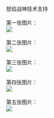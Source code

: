 
怒焰战神技术支持</br></br>
第一张图片：</br>
![](https://github.com/jearbe/jearbe/blob/nyzs/1.jpg?raw=true)</br></br>
第二张图片：</br>
![](https://github.com/jearbe/jearbe/blob/nyzs/2.jpg?raw=true)</br></br>
第三张图片：</br>
![](https://github.com/jearbe/jearbe/blob/nyzs/3.jpg?raw=true)</br></br>
第四张图片：</br>
![](https://github.com/jearbe/jearbe/blob/nyzs/4.jpg?raw=true)</br></br>
第五张图片：</br>
![](https://github.com/jearbe/jearbe/blob/nyzs/5.jpg?raw=true)</br></br>
